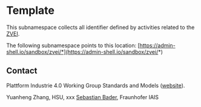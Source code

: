 # Template

This subnamespace collects all identifier defined by activities related to the
[ZVEI](https://www.zvei.org/).

The following subnamespace points to this location: [https://admin-shell.io/sandbox/zvei/*](https://admin-shell.io/sandbox/zvei/*)

## Contact

Plattform Industrie 4.0 Working Group Standards and Models ([website](https://www.plattform-i40.de/PI40/Redaktion/EN/Standardartikel/working-group-01.html)).

Yuanheng Zhang, HSU, xxx
[Sebastian Bader](mailto:contact@iais.fraunhofer.de), Fraunhofer IAIS
